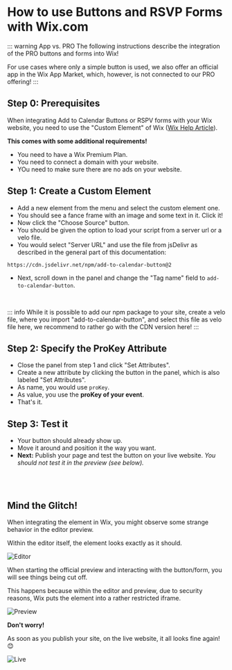 
# How to use Buttons and RSVP Forms with Wix.com

::: warning App vs. PRO
The following instructions describe the integration of the PRO buttons and forms into Wix!

For use cases where only a simple button is used, we also offer an official app in the Wix App Market, which, however, is not connected to our PRO offering!
:::


## Step 0: Prerequisites

When integrating Add to Calendar Buttons or RSPV forms with your Wix website, you need to use the "Custom Element" of Wix ([Wix Help Article](https://support.wix.com/en/article/wix-editor-adding-a-custom-element-to-your-site)).

**This comes with some additional requirements!**

* You need to have a Wix Premium Plan.
* You need to connect a domain with your website.
* YOu need to make sure there are no ads on your website.

## Step 1: Create a Custom Element

* Add a new element from the menu and select the custom element one.
* You should see a fance frame with an image and some text in it. Click it!
* Now click the "Choose Source" button.
* You should be given the option to load your script from a server url or a velo file.
* You would select "Server URL" and use the file from jsDelivr as described in the general part of this documentation:
```
https://cdn.jsdelivr.net/npm/add-to-calendar-button@2
```
* Next, scroll down in the panel and change the "Tag name" field to `add-to-calendar-button`.

<br />

::: info
While it is possible to add our npm package to your site, create a velo file, where you import "add-to-calendar-button", and select this file as velo file here, we recommend to rather go with the CDN version here!
:::

## Step 2: Specify the ProKey Attribute

* Close the panel from step 1 and click "Set Attributes".
* Create a new attribute by clicking the button in the panel, which is also labeled "Set Attributes".
* As name, you would use `proKey`.
* As value, you use the **proKey of your event**.
* That's it.

## Step 3: Test it

* Your button should already show up.
* Move it around and position it the way you want.
* **Next:** Publish your page and test the button on your live website. _You should not test it in the preview (see below)._

<br /><br />

## Mind the Glitch!

When integrating the element in Wix, you might observe some strange behavior in the editor preview.

Within the editor itself, the element looks exactly as it should.

![Editor](/screenshots/wix-editor.png)

When starting the official preview and interacting with the button/form, you will see things being cut off.

This happens because within the editor and preview, due to security reasons, Wix puts the element into a rather restricted iframe.

![Preview](/screenshots/wix-preview.png)

**Don't worry!**

As soon as you publish your site, on the live website, it all looks fine again! 😊

![Live](/screenshots/wix-public.png)
